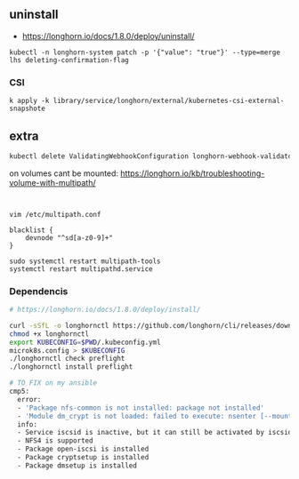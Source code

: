 
## uninstall
* https://longhorn.io/docs/1.8.0/deploy/uninstall/

```
kubectl -n longhorn-system patch -p '{"value": "true"}' --type=merge lhs deleting-confirmation-flag
```


### CSI

```
k apply -k library/service/longhorn/external/kubernetes-csi-external-snapshote
```

## extra

```sh
kubectl delete ValidatingWebhookConfiguration longhorn-webhook-validator
```

on volumes cant be mounted:
https://longhorn.io/kb/troubleshooting-volume-with-multipath/
```


vim /etc/multipath.conf 

blacklist {
    devnode "^sd[a-z0-9]+"
}

sudo systemctl restart multipath-tools
systemctl restart multipathd.service
```


### Dependencis

```sh
# https://longhorn.io/docs/1.8.0/deploy/install/

curl -sSfL -o longhornctl https://github.com/longhorn/cli/releases/download/v1.8.0/longhornctl-linux-amd64
chmod +x longhornctl
export KUBECONFIG=$PWD/.kubeconfig.yml
microk8s.config > $KUBECONFIG
./longhornctl check preflight
./longhornctl install preflight

# TO FIX on my ansible
cmp5:
  error:
  - 'Package nfs-common is not installed: package not installed'
  - 'Module dm_crypt is not loaded: failed to execute: nsenter [--mount=/host/proc/453185/ns/mnt --net=/host/proc/453185/ns/net grep dm_crypt /proc/modules], output , stderr : exit status 1'
  info:
  - Service iscsid is inactive, but it can still be activated by iscsid.socket
  - NFS4 is supported
  - Package open-iscsi is installed
  - Package cryptsetup is installed
  - Package dmsetup is installed



```
